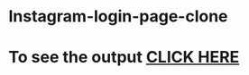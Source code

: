 # Instagram-login-page-clone
# To see the output [CLICK HERE](https://vikrant019.github.io/Instagram-login-page-clone/)

